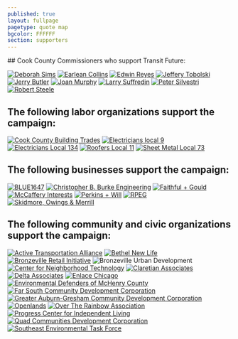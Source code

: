 ```yaml
---
published: true
layout: fullpage
pagetype: quote map
bgcolor: FFFFFF
section: supporters
---
```


<div id="supporters" class="mapstage"></div>
## Cook County Commissioners who support Transit Future:

[![Deborah Sims](img/supporters/deborah_sims_sig.jpg)](http://www.deborahsims.org/)
[![Earlean Collins](img/supporters/earlean_collins_sig.jpg)](http://www.cookcountygov.com/portal/server.pt/gateway/PTARGS_0_0_336_226_0_43/http%3B/www.cookcountygov.com/ccWeb.Leadership/LeadershipProfile.aspx?commiss_id=104)
[![Edwin Reyes](img/supporters/edwin_reyes_sig.jpg)](http://www.edwinreyes.org/)
[![Jeffery Tobolski](img/supporters/jeffrey_tobowlski_sig.jpg)](http://www.commissionertobolski.com/)
[![Jerry Butler](img/supporters/jerry_butler_sig.jpg)](http://www.cookcountygov.com/portal/server.pt/gateway/PTARGS_0_0_336_226_0_43/http%3B/www.cookcountygov.com/ccWeb.Leadership/LeadershipProfile.aspx?commiss_id=110)
[![Joan Murphy](img/supporters/joan_murphy_sig.jpg)](http://www.cookcountygov.com/portal/server.pt/gateway/PTARGS_0_0_336_226_0_43/http%3B/www.cookcountygov.com/ccWeb.Leadership/LeadershipProfile.aspx?commiss_id=485)
[![Larry Suffredin](img/supporters/larry_suffredin_sig.jpg)](http://www.suffredin.org/)
[![Peter Silvestri](img/supporters/peter_silvestri_sig.jpg)](http://www.petersilvestri.com/)
[![Robert Steele](img/supporters/robert_steele_sig.jpg)](http://www.robertsteele.org/)

## The following labor organizations support the campaign:


[![Cook County Building Trades](img/supporters/buildingtrades.jpg)](http://www.chicagobuildingtrades.org/)
[![Electricians local 9](img/supporters/ibew_local_9.jpg)](http://www.ibew9.org/)
[![Electricians Local 134](img/supporters/ibew_logo.jpg)](http://lu134.org/)
[![Roofers Local 11](img/supporters/roofers.jpg)](http://www.rooferslocal11.org/)
[![Sheet Metal Local 73](img/supporters/sheet_metal.jpg)](http://www.smw73.org/)


## The following businesses support the campaign:


[![BLUE1647](img/supporters/blue1647.jpg)](http://www.blue1647.com/)
[![Christopher B. Burke Engineering](img/supporters/burke_engineering.jpg)](http://www.cbbel.com/)
[![Faithful + Gould](img/supporters/fg_logo.JPG)](http://www.fgould.com/americas/)
[![McCaffery Interests](img/supporters/mccaffery.jpg)](http://www.mccafferyinterests.com/)
[![Perkins + Will](img/supporters/perkinsandwill.jpg)](http://www.perkinswill.com/)
[![RPEG](img/supporters/rpeg.jpg)](http://www.repg-lund.com/)
[![Skidmore, Owings & Merrill](img/supporters/som.jpg)](http://www.som.com/)

## The following community and civic organizations support the campaign:


[![Active Transportation Alliance](img/supporters/activetrans.jpg)](http://www.activetrans.org)
[![Bethel New Life](img/supporters/bethel_newlife.png)](http://www.bethelnewlife.org)
[![Bronzeville Retail Initiative](img/supporters/bri.jpg)](http://www.bronzevilleretail.com)
![Bronzeville Urban Development](img/supporters/bud.jpg)
[![Center for Neighborhood Technology](img/supporters/cntlogo.jpg)](http://www.cnt.org)
[![Claretian Associates](img/supporters/claretian_associates.jpg)](http://www.claretianassociates.org/index.html)
[![Delta Associates](img/supporters/deltalogo.jpg)](http://www.delta-institute.org/)
[![Enlace Chicago](img/supporters/enlacelogo.jpg)](http://enlacechicago.org/)
[![Environmental Defenders of McHenry County](img/supporters/edmc_logo.jpg)](http://www.mcdef.org/)
[![Far South Community Development Corporation](img/supporters/fscdc.jpg)](http://www.farsouthcdc.org/)
[![Greater Auburn-Gresham Community Development Corporation](img/supporters/greater_auburngresham.png)](http://www.gagdc.org/index.html)
[![Openlands](img/supporters/openlands.jpg)](http://www.openlands.org/)
[![Over The Rainbow Association](img/supporters/otrlogo.jpg)](http://www.otrassn.org)
[![Progress Center for Independent Living](img/supporters/progress_center.jpg)](http://www.progresscil.org/)
[![Quad Communities Development Corporation](img/supporters/qcdc.jpg)](http://www.qcdc.org/index.html)
[![Southeast Environmental Task Force](img/supporters/setf.jpg)](http://setaskforce.org/)